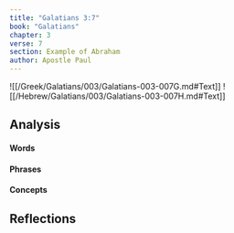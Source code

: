 ```yaml
---
title: "Galatians 3:7"
book: "Galatians"
chapter: 3
verse: 7
section: Example of Abraham
author: Apostle Paul
---
```

![[/Greek/Galatians/003/Galatians-003-007G.md#Text]]
![[/Hebrew/Galatians/003/Galatians-003-007H.md#Text]]

## Analysis

#### Words

#### Phrases

#### Concepts

## Reflections
